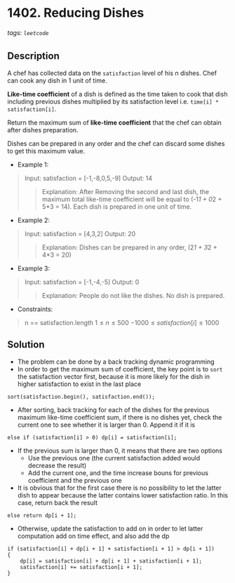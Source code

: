# 1402. Reducing Dishes
###### tags: `leetcode`
## Description
A chef has collected data on the `satisfaction` level of his n dishes. Chef can cook any dish in 1 unit of time.

**Like-time coefficient** of a dish is defined as the time taken to cook that dish including previous dishes multiplied by its satisfaction level i.e. `time[i] * satisfaction[i]`.

Return the maximum sum of **like-time coefficient** that the chef can obtain after dishes preparation.

Dishes can be prepared in any order and the chef can discard some dishes to get this maximum value.

- Example 1:

>Input: satisfaction = [-1,-8,0,5,-9]
Output: 14
>>Explanation: After Removing the second and last dish, the maximum total like-time coefficient will be equal to (-1*1 + 0*2 + 5*3 = 14).
Each dish is prepared in one unit of time.

- Example 2:

>Input: satisfaction = [4,3,2]
Output: 20
>>Explanation: Dishes can be prepared in any order, (2*1 + 3*2 + 4*3 = 20)

- Example 3:

>Input: satisfaction = [-1,-4,-5]
Output: 0
>>Explanation: People do not like the dishes. No dish is prepared.

- Constraints:

>n == satisfaction.length
$1 \leq n \leq 500$
$-1000 \leq satisfaction[i] \leq 1000$

## Solution
- The problem can be done by a back tracking dynamic programming
- In order to get the maximum sum of coefficient, the key point is to `sort` the satisfaction vector first, because it is more likely for the dish in higher satisfaction to exist in the last place
```cpp=
sort(satisfaction.begin(), satisfaction.end());
```
- After sorting, back tracking for each of the dishes for the previous maximum like-time coefficient sum, if there is no dishes yet, check the current one to see whether it is larger than 0. Append it if it is
```cpp=
else if (satisfaction[i] > 0) dp[i] = satisfaction[i];
```
- If the previous sum is larger than 0, it means that there are two options
    - Use the previous one (the current satisfaction added would decrease the result)
    - Add the current one, and the time increase bouns for previous coefficient and the previous one
- It is obvious that for the first case there is no possibility to let the latter dish to appear because the latter contains lower satisfaction ratio. In this case, return back the result
```cpp=
else return dp[i + 1];
```
- Otherwise, update the satisfaction to add on in order to let latter computation add on time effect, and also add the dp
```cpp=
if (satisfaction[i] + dp[i + 1] + satisfaction[i + 1] > dp[i + 1])
{
    dp[i] = satisfaction[i] + dp[i + 1] + satisfaction[i + 1];
    satisfaction[i] += satisfaction[i + 1];
}
```